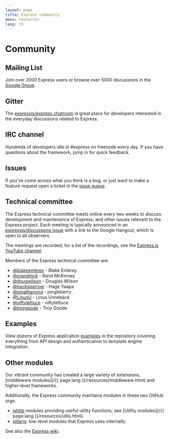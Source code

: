 ```yaml
---
layout: page
title: Express community
menu: resources
lang: th
---
```


# Community

## Mailing List

Join over 2000 Express users or browse over 5000
discussions in the [Google Group](https://groups.google.com/group/express-js).

## Gitter

The [expressjs/express chatroom](https://gitter.im/expressjs/express) is great place
for developers interested in the everyday discussions related to Express.

## IRC channel

Hundreds of developers idle in #express on freenode every day.
If you have questions about the framework, jump in for quick
feedback.

## Issues

If you've come across what you think is a bug, or just want to make
a feature request open a ticket in the [issue queue](https://github.com/expressjs/express/issues).

## Technical committee

The Express technical committee meets online every two weeks to discuss development and maintenance of Express, and other issues relevant to the Express project.
Each meeting is typically announced in an [expressjs/discussions issue](https://github.com/expressjs/discussions/issues) with a link to the Google Hangout, which is
open to all observers.

The meetings are recorded; for a list of the recordings, see the [Express.js YouTube channel](https://www.youtube.com/channel/UCYjxjAeH6TRik9Iwy5nXw7g).

Members of the Express technical committee are:

- [@blakeembrey](https://github.com/blakeembrey) - Blake Embrey
- [@crandmck](https://github.com/crandmck) - Rand McKinney
- [@dougwilson](https://github.com/dougwilson) - Douglas Wilson
- [@hacksparrow](https://github.com/hacksparrow) - Hage Yaapa
- [@jonathanong](https://github.com/jonathanong) - jongleberry
- [@LinusU](https://github.com/LinusU) - Linus Unnebäck
- [@niftylettuce](https://github.com/niftylettuce) - niftylettuce
- [@troygoode](https://github.com/troygoode) - Troy Goode

## Examples

View dozens of Express application [examples](https://github.com/expressjs/express/tree/master/examples)
in the repository covering everything from API design and authentication to template engine integration.

## Other modules

Our vibrant community has created a large variety of extensions,
[middleware modules](/{{ page.lang }}/resources/middleware.html) and higher-level frameworks.  

Additionally, the Express community maintains modules in these two GitHub orgs:

- [jshttp](https://jshttp.github.io/) modules providing useful utility functions; see [Utility modules](/{{ page.lang }}/resources/utils.html).
- [pillarjs](https://pillarjs.github.io/): low-level modules that Express uses internally.

See also the [Express wiki](https://github.com/expressjs/express/wiki).

